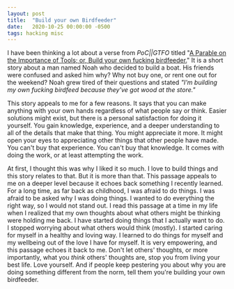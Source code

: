 ```yaml
---
layout: post
title:  "Build your own Birdfeeder"
date:   2020-10-25 00:00:00 -0500
tags: hacking misc
---
```

I have been thinking a lot about a verse from *PoC||GTFO* titled "[A Parable
on the Importance of Tools; or, Build your own fucking birdfeeder.](/assets/birdfeeder.pdf)"
It is a short story about a man named Noah who decided to build a boat. His friends
were confused and asked him why? Why not buy one, or rent one out for the weekend?
Noah grew tired of their questions and stated *"I'm building my own fucking birdfeed
because they've got wood at the store."*

This story appeals to me for a few reasons.  It says that you can
make anything with your own hands regardless of what people say or
think. Easier solutions might exist, but there is a personal satisfaction
for doing it yourself. You gain knowledge, experience, and a deeper
understanding to all of the details that make that thing. You might
appreciate it more. It might open your eyes to appreciating other things
that other people have made.  You can't buy that experience. You can't
buy that knowledge. It comes with doing the work, or at least attempting
the work.

At first, I thought this was why I liked it so much. I love to build
things and this story relates to that. But it is more than that.  This
passage appeals to me on a deeper level because it echoes back something
I recently learned. For a long time, as far back as childhood, I was
afraid to do things. I was afraid to be asked why I was doing things. I
wanted to do everything the right way, so I would not stand out. I read
this passage at a time in my life when I realized that my own thoughts
about what others might be thinking were holding me back. I have started
doing things that I actually want to do. I stopped worrying about what
others would think (mostly). I started caring for myself in a healthy
and loving way.  I learned to do things for myself and my wellbeing out
of the love I have for myself. It is very empowering, and this passage
echoes it back to me. Don't let others' thoughts, or more importantly,
what you *think* others' thoughts are, stop you from living your best
life. Love yourself. And if people keep pestering you about why you are
doing something different from the norm, tell them you're building your
own birdfeeder.

